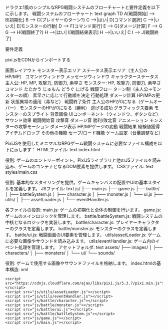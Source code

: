 ドラクエ1風のシンプルなRPG戦闘システムのフローチャートと要件定義を以下に示します。
戦闘システムのフローチャート
text
graph TD
    A[戦闘開始] --> B[初期化]
    B --> C{プレイヤーのターン?}
    C -->|はい| D[コマンド選択]
    C -->|いいえ| E[モンスターの行動]
    D --> F[コマンド実行]
    E --> G[ダメージ計算]
    F --> G
    G --> H{戦闘終了?}
    H -->|はい| I[戦闘結果表示]
    H -->|いいえ| C
    I --> J[戦闘終了]

要件定義

pixi.jsをCDNからインポートする

画面レイアウト
モンスター表示エリア
ステータス表示エリア（主人公のHP/MP）
コマンドウィンドウ
メッセージウィンドウ
キャラクターステータス
主人公: HP, MP, 攻撃力, 防御力, 素早さ
モンスター: HP, 攻撃力, 防御力, 素早さ
コマンド
たたかう
じゅもん
どうぐ
にげる
戦闘フロー
ターン制（主人公→モンスターの順）
素早さに応じて行動順を決定
行動処理
ダメージ計算
HP/MPの更新
状態異常の適用（毒など）
戦闘終了条件
主人公のHPが0になる（ゲームオーバー）
モンスターのHPが0になる（勝利）
逃げる成功
グラフィックス要素
モンスターのスプライト
背景画像
UIコンポーネント（ウィンドウ、ボタンなど）
サウンド効果
戦闘開始音
攻撃音
ダメージ音
勝利/敗北音
アニメーション
モンスターの攻撃モーション
ダメージ表示
HP/MPゲージの変動
戦闘結果
経験値獲得
アイテムドロップ
その他の機能
セーブ/ロード機能
ゲーム設定（音量調整など）


PixiJSを使用したミニマルなRPGゲーム戦闘システムに必要なファイル構成を以下に示します：
HTMLファイル:
text
index.html

役割: ゲームのエントリーポイント。PixiJSライブラリと他のJSファイルを読み込み、ゲームのコンテナとなるDOM要素を提供します。
CSSファイル:
text
styles/main.css

役割: 基本的なスタイリングを提供。ゲームキャンバスの配置やUIの基本スタイルを定義します。
JSファイル:
text
js/
├── main.js
├── game.js
├── battle/
│   ├── battleSystem.js
│   ├── character.js
│   ├── monster.js
│   └── ui.js
├── utils/
│   ├── assetLoader.js
│   └── eventHandler.js

各ファイルの役割:
main.js: ゲームの初期化と全体の制御を行います。
game.js: ゲームのメインロジックを管理します。
battle/battleSystem.js: 戦闘システムの中核となるロジックを実装します。
battle/character.js: プレイヤーキャラクターのクラスを定義します。
battle/monster.js: モンスターのクラスを定義します。
battle/ui.js: 戦闘画面のUI要素を管理します。
utils/assetLoader.js: ゲームに必要な画像やサウンドを読み込みます。
utils/eventHandler.js: ゲーム内のイベント処理を管理します。
アセットフォルダ:
text
assets/
├── images/
│   ├── characters/
│   ├── monsters/
│   └── ui/
└── sounds/

役割: ゲームで使用する画像やサウンドファイルを格納します。
index.htmlの基本構造:
xml
<!DOCTYPE html>
<html lang="ja">
<head>
    <meta charset="UTF-8">
    <meta name="viewport" content="width=device-width, initial-scale=1.0">
    <title>PixiJS RPG Battle</title>
    <link rel="stylesheet" href="styles/main.css">
</head>
<body>
    <div id="game-container"></div>
    
    <script src="https://cdnjs.cloudflare.com/ajax/libs/pixi.js/5.3.7/pixi.min.js"></script>
    <script src="js/utils/assetLoader.js"></script>
    <script src="js/utils/eventHandler.js"></script>
    <script src="js/battle/character.js"></script>
    <script src="js/battle/monster.js"></script>
    <script src="js/battle/ui.js"></script>
    <script src="js/battle/battleSystem.js"></script>
    <script src="js/game.js"></script>
    <script src="js/main.js"></script>
</body>
</html>